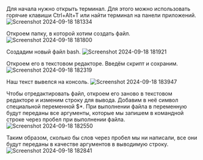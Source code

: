 Для начала нужно открыть терминал. Для этого можно использовать горячие клавиши Ctrl+Alt+T или найти терминал на панели приложений.
![Screenshot 2024-09-18 181334](https://github.com/user-attachments/assets/a1bc8d1a-8b3a-4b45-8c5f-a1bdabb6dc87)

Откроем папку, в которой хотим создать файл.
![Screenshot 2024-09-18 181800](https://github.com/user-attachments/assets/0d870344-c338-4fc3-b822-aa244299defe)

Создадим новый файл bash.
![Screenshot 2024-09-18 181921](https://github.com/user-attachments/assets/8be63ffa-f053-4baa-b16d-5fabc85ca27b)

Откроем его в текстовом редакторе.
Введём скрипт и сохраним.
![Screenshot 2024-09-18 182319](https://github.com/user-attachments/assets/fe2f1dac-d58a-471d-be3e-bf97fe89f764)

Наш текст вывелся на консоль.
![Screenshot 2024-09-18 183947](https://github.com/user-attachments/assets/c51f634f-b445-4016-8298-1a0700e785e2)

Чтобы отредактировать файл, откроем его заново в текстовом редакторе и изменим строку для вывода. 
Добавим в неё символ специальной переменной $*. При выполнении файла в переменную будут переданы все аргументы, которые мы запишем в командной строке через пробел при выполнении файла.
![Screenshot 2024-09-18 182550](https://github.com/user-attachments/assets/09ddfc72-2d4f-43e8-87b1-b2c7c7a161c2)

Таким образом, сколько бы слов через пробел мы ни написали, все они будут переданы в качестве аргументов в выводимую строку.
![Screenshot 2024-09-18 182841](https://github.com/user-attachments/assets/e99edd9c-f331-4704-bc6d-13583d25570d)
